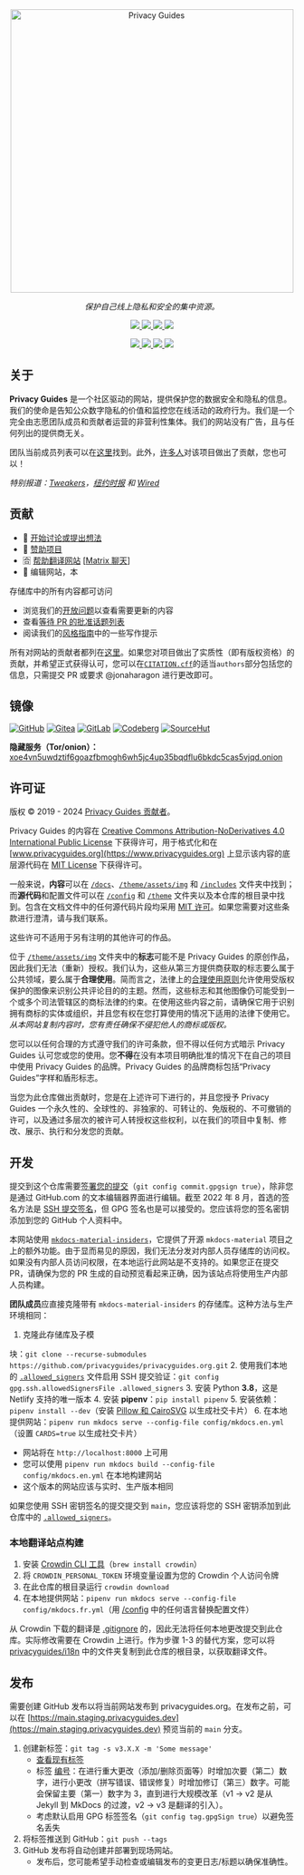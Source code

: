 <!-- markdownlint-disable MD041 -->
<div align="center">
  <a href="https://www.privacyguides.org/">
    <picture>
      <source media="(prefers-color-scheme: dark)" srcset="https://raw.githubusercontent.com/privacyguides/brand/main/SVG/Logo/privacy-guides-logo-dark.svg">
      <img alt="Privacy Guides" width="500px" src="https://raw.githubusercontent.com/privacyguides/brand/main/SVG/Logo/privacy-guides-logo.svg">
    </picture>
  </a>

  <p><em>保护自己线上隐私和安全的集中资源。</em></p>

  <p><a href="https://mastodon.neat.computer/@privacyguides">
    <img src="https://img.shields.io/mastodon/follow/109298532634697668?domain=https%3A%2F%2Fmastodon.neat.computer&label=Follow%20%40privacyguides%40neat.computer&style=social">
  </a>
  <a href="https://twitter.com/privacy_guides">
    <img src="https://img.shields.io/twitter/follow/privacy_guides?style=social">
  </a>
  <a href="https://discuss.privacyguides.net/">
    <img src="https://img.shields.io/discourse/users?label=Join%20our%20forum&logo=discourse&server=https%3A%2F%2Fdiscuss.privacyguides.net&style=social">
  </a>
  <a href="https://github.com/privacyguides/privacyguides.org/stargazers">
    <img src="https://img.shields.io/github/stars/privacyguides?style=social">
  </a></p>

  <p><a href="https://github.com/privacyguides/privacyguides.org/pulls">
    <img src="https://img.shields.io/github/issues-pr-raw/privacyguides/privacyguides.org">
  </a>
  <a href="https://github.com/privacyguides/privacyguides.org/pulls?q=is%3Apr+is%3Aclosed">
    <img src="https://img.shields.io/github/issues-pr-closed-raw/privacyguides/privacyguides.org">
  </a>
  <a href="https://crowdin.com/project/privacyguides">
    <img src="https://badges.crowdin.net/privacyguides/localized.svg">
  </a>
  <a href="https://opencollective.com/privacyguides">
    <img src="https://img.shields.io/opencollective/all/privacyguides">
  </a></p>
</div>

## 关于

**Privacy Guides** 是一个社区驱动的网站，提供保护您的数据安全和隐私的信息。我们的使命是告知公众数字隐私的价值和监控您在线活动的政府行为。我们是一个完全由志愿团队成员和贡献者运营的非营利性集体。我们的网站没有广告，且与任何列出的提供商无关。

团队当前成员列表可以在[这里](https://www.privacyguides.org/about/#our-team)找到。此外，[许多人](https://github.com/privacyguides/privacyguides.org/graphs/contributors)对该项目做出了贡献，您也可以！

*特别报道：[Tweakers](https://tweakers.net/reviews/10568/op-zoek-naar-privacyvriendelijke-tools-niek-de-wilde-van-privacy-guides.html)，[纽约时报](https://www.nytimes.com/wirecutter/guides/online-security-social-media-privacy/) 和 [Wired](https://www.wired.com/story/firefox-mozilla-2022/)*

## 贡献

- 💬 [开始讨论或提出想法](https://discuss.privacyguides.net/)
- 💖 [赞助项目](https://github.com/sponsors/privacyguides)
- 🈴 [帮助翻译网站](https://crowdin.com/project/privacyguides) [[Matrix 聊天](https://matrix.to/#/#pg-i18n:aragon.sh)]
- 📝 编辑网站，本

存储库中的所有内容都可访问
  - 浏览我们的[开放问题](https://github.com/privacyguides/privacyguides.org/issues)以查看需要更新的内容
  - 查看[等待 PR 的批准话题列表](https://discuss.privacyguides.net/tag/approved)
  - 阅读我们的[风格指南](https://www.privacyguides.org/en/meta/writing-style/)中的一些写作提示

所有对网站的贡献者都列在[这里](https://github.com/privacyguides/privacyguides.org/graphs/contributors)。如果您对项目做出了实质性（即有版权资格）的贡献，并希望正式获得认可，您可以在[`CITATION.cff`](/CITATION.cff)的适当`authors`部分包括您的信息，只需提交 PR 或要求 @jonaharagon 进行更改即可。

## 镜像

[![GitHub](https://img.shields.io/static/v1?logo=github&label=&message=GitHub&color=000&style=for-the-badge)](https://github.com/privacyguides/privacyguides.org)
[![Gitea](https://img.shields.io/static/v1?logo=gitea&label=&message=Gitea&color=000&style=for-the-badge)](https://code.privacyguides.dev/privacyguides/privacyguides.org)
[![GitLab](https://img.shields.io/static/v1?logo=gitlab&label=&message=GitLab&color=000&style=for-the-badge)](https://gitlab.com/privacyguides/privacyguides.org)
[![Codeberg](https://img.shields.io/static/v1?logo=codeberg&label=&message=Codeberg&color=000&style=for-the-badge)](https://codeberg.org/privacyguides/privacyguides.org)
[![SourceHut](https://img.shields.io/static/v1?logo=git&label=&message=SourceHut&color=000&style=for-the-badge)](https://git.sr.ht/~jonaharagon/privacyguides.org)

**隐藏服务（Tor/onion）：** [xoe4vn5uwdztif6goazfbmogh6wh5jc4up35bqdflu6bkdc5cas5vjqd.onion](http://www.xoe4vn5uwdztif6goazfbmogh6wh5jc4up35bqdflu6bkdc5cas5vjqd.onion/)

## 许可证

版权 &copy; 2019 - 2024 [Privacy Guides 贡献者](https://github.com/privacyguides/privacyguides.org/graphs/contributors)。

Privacy Guides 的内容在 [Creative Commons Attribution-NoDerivatives 4.0 International Public License](/LICENSE) 下获得许可，用于格式化和在 [www.privacyguides.org](https://www.privacyguides.org) 上显示该内容的底层源代码在 [MIT License](/LICENSE-CODE) 下获得许可。

一般来说，**内容**可以在 [`/docs`](/docs)、[`/theme/assets/img`](/theme/assets/img) 和 [`/includes`](/includes) 文件夹中找到；而**源代码**和配置文件可以在 [`/config`](/config) 和 [`/theme`](/theme) 文件夹以及本仓库的根目录中找到。包含在文档文件中的任何源代码片段均采用 [MIT 许可](/LICENSE-CODE)。如果您需要对这些条款进行澄清，请与我们联系。

这些许可不适用于另有注明的其他许可的作品。

位于 [`/theme/assets/img`](/theme/assets/img) 文件夹中的**标志**可能不是 Privacy Guides 的原创作品，因此我们无法（重新）授权。我们认为，这些从第三方提供商获取的标志要么属于公共领域，要么属于**合理使用**。简而言之，法律上的[合理使用原则](https://www.copyright.gov/fair-use/more-info.html)允许使用受版权保护的图像来识别公共评论目的的主题。然而，这些标志和其他图像仍可能受到一个或多个司法管辖区的商标法律的约束。在使用这些内容之前，请确保它用于识别拥有商标的实体或组织，并且您有权在您打算使用的情况下适用的法律下使用它。*从本网站复制内容时，您有责任确保不侵犯他人的商标或版权。*

您可以以任何合理的方式遵守我们的许可条款，但不得以任何方式暗示 Privacy Guides 认可您或您的使用。您**不得**在没有本项目明确批准的情况下在自己的项目中使用 Privacy Guides 的品牌。Privacy Guides 的品牌商标包括“Privacy Guides”字样和盾形标志。

当您为此仓库做出贡献时，您是在上述许可下进行的，并且您授予 Privacy Guides 一个永久性的、全球性的、非独家的、可转让的、免版税的、不可撤销的许可，以及通过多层次的被许可人转授权这些权利，以在我们的项目中复制、修改、展示、执行和分发您的贡献。

## 开发

提交到这个仓库需要[签署您的提交](https://docs.github.com/en/authentication/managing-commit-signature-verification/signing-commits)（`git config commit.gpgsign true`），除非您是通过 GitHub.com 的文本编辑器界面进行编辑。截至 2022 年 8 月，首选的签名方法是 [SSH 提交签名](https://docs.github.com/en/authentication/managing-commit-signature-verification/about-commit-signature-verification#ssh-commit-signature-verification)，但 GPG 签名也是可以接受的。您应该将您的签名密钥添加到您的 GitHub 个人资料中。

本网站使用 [`mkdocs-material-insiders`](https://squidfunk.github.io/mkdocs-material/insiders/)，它提供了开源 `mkdocs-material` 项目之上的额外功能。由于显而易见的原因，我们无法分发对内部人员存储库的访问权。如果没有内部人员访问权限，在本地运行此网站是不支持的。如果您正在提交 PR，请确保为您的 PR 生成的自动预览看起来正确，因为该站点将使用生产内部人员构建。

**团队成员**应直接克隆带有 `mkdocs-material-insiders` 的存储库。这种方法与生产环境相同：

1. 克隆此存储库及子模

块：`git clone --recurse-submodules https://github.com/privacyguides/privacyguides.org.git`
2. 使用我们本地的 [`.allowed_signers`](/.allowed_signers) 文件启用 SSH 提交验证：`git config gpg.ssh.allowedSignersFile .allowed_signers`
3. 安装 Python **3.8**，这是 Netlify 支持的唯一版本
4. 安装 **pipenv**：`pip install pipenv`
5. 安装依赖：`pipenv install --dev`（安装 [Pillow 和 CairoSVG](https://squidfunk.github.io/mkdocs-material/setup/setting-up-social-cards/#dependencies) 以生成社交卡片）
6. 在本地提供网站：`pipenv run mkdocs serve --config-file config/mkdocs.en.yml`（设置 `CARDS=true` 以生成社交卡片）
   - 网站将在 `http://localhost:8000` 上可用
   - 您可以使用 `pipenv run mkdocs build --config-file config/mkdocs.en.yml` 在本地构建网站
   - 这个版本的网站应该与实时、生产版本相同

如果您使用 SSH 密钥签名的提交提交到 `main`，您应该将您的 SSH 密钥添加到此仓库中的 [`.allowed_signers`](/.allowed_signers)。

### 本地翻译站点构建

1. 安装 [Crowdin CLI 工具](https://developer.crowdin.com/cli-tool/)（`brew install crowdin`）
2. 将 `CROWDIN_PERSONAL_TOKEN` 环境变量设置为您的 Crowdin 个人访问令牌
3. 在此仓库的根目录运行 `crowdin download`
4. 在本地提供网站：`pipenv run mkdocs serve --config-file config/mkdocs.fr.yml`（用 [/config](/config) 中的任何语言替换配置文件）

从 Crowdin 下载的翻译是 [.gitignore](/.gitignore) 的，因此无法将任何本地更改提交到此仓库。实际修改需要在 Crowdin 上进行。作为步骤 1-3 的替代方案，您可以将 [privacyguides/i18n](https://github.com/privacyguides/i18n) 中的文件夹复制到此仓库的根目录，以获取翻译文件。

## 发布

需要创建 GitHub 发布以将当前网站发布到 privacyguides.org。在发布之前，可以在 [https://main.staging.privacyguides.dev](https://main.staging.privacyguides.dev) 预览当前的 `main` 分支。

1. 创建新标签：`git tag -s v3.X.X -m 'Some message'`
   - [查看现有标签](https://github.com/privacyguides/privacyguides.org/tags)
   - 标签 [编号](https://semver.org/)：在进行重大更改（添加/删除页面等）时增加次要（第二）数字，进行小更改（拼写错误、错误修复）时增加修订（第三）数字。可能会保留主要（第一）数字为 3，直到进行大规模改革（v1 -> v2 是从 Jekyll 到 MkDocs 的过渡，v2 -> v3 是翻译的引入）。
   - 考虑默认启用 GPG 标签签名（`git config tag.gpgSign true`）以避免签名丢失
2. 将标签推送到 GitHub：`git push --tags`
3. GitHub 发布将自动创建并部署到现场网站。
   - 发布后，您可能希望手动检查或编辑发布的变更日志/标题以确保准确性。